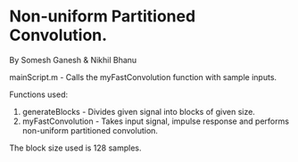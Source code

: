# Non-uniform Partitioned Convolution.
By Somesh Ganesh & Nikhil Bhanu

mainScript.m - Calls the myFastConvolution function with sample inputs.

Functions used:
1. generateBlocks - Divides given signal into blocks of given size.
2. myFastConvolution - Takes input signal, impulse response and performs non-uniform partitioned convolution.

The block size used is 128 samples.
